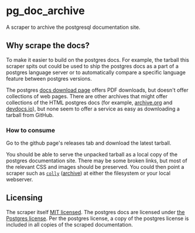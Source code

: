 # pg_doc_archive

A scraper to archive the postgresql documentation site.

## Why scrape the docs?

To make it easier to build on the postgres docs. For example, the tarball this scraper spits out could be used to ship the postgres docs as a part of a postgres language server or to automatically compare a specific language feature between postgres versions.

The postgres [docs download page](https://www.postgresql.org/docs/) offers PDF downloads, but doesn't offer collections of web pages.
There are other archives that might offer collections of the HTML postgres docs (for example, [archive.org](https://web.archive.org/web/*/www.postgres.org) and [devdocs.io](https://devdocs.io/postgresql~13/)), but none seem to offer a service as easy as downloading a tarball from GitHub.

### How to consume

Go to the github page's releases tab and download the latest tarball.

You should be able to serve the unpacked tarball as a local copy of the postgres documentation site.
There may be some broken links, but most of the relevant CSS and images should be preserved.
You could then point a scraper such as [`colly`](https://github.com/gocolly/colly/blob/master/_examples/local_files/local_files.go) ([archive](https://github.com/gocolly/colly/blob/19b3ce62c774973a898eea3063c962aea206ec19/_examples/local_files/local_files.go)) at either the filesystem or your local webserver.

## Licensing

The scraper itself [MIT licensed](./licenses/mit.license.md).
The postgres docs are licensed under [the Postgres license](./licenses/postgres.license.md).
Per the postgres license, a copy of the postgres license is included in all copies of the scraped documentation.
